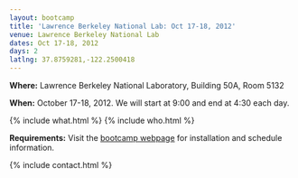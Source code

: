 ```yaml
---
layout: bootcamp
title: 'Lawrence Berkeley National Lab: Oct 17-18, 2012'
venue: Lawrence Berkeley National Lab
dates: Oct 17-18, 2012
days: 2
latlng: 37.8759281,-122.2500418
---
```

**Where:** Lawrence Berkeley National Laboratory, Building 50A, Room 5132

**When:** October 17-18, 2012. We will start at 9:00 and end at 4:30 each day.

{% include what.html %}
{% include who.html %}

**Requirements:** Visit the [bootcamp webpage](http://swcarpentry.github.com/2012-10-lbl/) for installation and schedule information.

{% include contact.html %}
